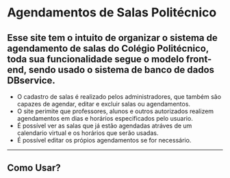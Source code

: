 # Agendamentos de Salas Politécnico

## Esse site tem o intuito de organizar o sistema de agendamento de salas do Colégio Politécnico, toda sua funcionalidade segue o modelo front-end, sendo usado o sistema de banco de dados DBservice.

* O cadastro de salas é realizado pelos administradores, que também são capazes de agendar, editar e excluir salas ou agendamentos.
* O site perimite que professores, alunos e outros autorizados realizem agendamentos em dias e horários especificados pelo usuario.
* É possível ver as salas que já estão agendadas atráves de um calendario virtual e os horários que serão usadas.
* É possível editar os própios agendamentos se for necessário.
---
## Como Usar?



